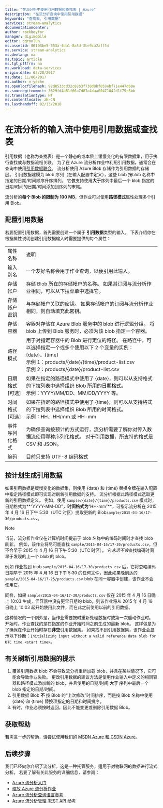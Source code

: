 ```yaml
---
title: "在流分析中使用引用数据和查找表 | Azure"
description: "在流分析查询中使用引用数据"
keywords: "查找表, 引用数据"
services: stream-analytics
documentationcenter: 
author: rockboyfor
manager: digimobile
editor: cgronlun
ms.assetid: 06103be5-553a-4da1-8a8d-3be9ca2aff54
ms.service: stream-analytics
ms.devlang: na
ms.topic: article
ms.tgt_pltfrm: na
ms.workload: data-services
origin.date: 03/28/2017
ms.date: 11/06/2017
ms.author: v-yeche
ms.openlocfilehash: 92d0533cd32c88b3f730d0bf059ebf71e447d60e
ms.sourcegitcommit: 3629fd4a81f66a7d87a4daa00471042d1f79c8bb
ms.translationtype: HT
ms.contentlocale: zh-CN
ms.lasthandoff: 02/13/2018
---
```

# <a name="using-reference-data-or-lookup-tables-in-a-stream-analytics-input-stream"></a>在流分析的输入流中使用引用数据或查找表
引用数据（也称为查找表）是一个静态的或本质上缓慢变化的有限数据集，用于执行查找或与数据流相关联。 为了在 Azure 流分析作业中利用引用数据，通常会在查询中使用[引用数据联合](https://msdn.microsoft.com/library/azure/dn949258.aspx)。 流分析使用 Azure Blob 存储作为引用数据的存储层。 引用数据建模为 blob 序列（在输入配置中定义），这些 blob 按blob 名称中指定的日期/时间顺序升序排列。 它**仅**支持使用**大于**序列中最后一个 blob 指定的日期/时间的日期/时间添加到序列的末尾。
<!-- Not Available [any number of cloud-based and on-premises data stores](../data-factory/data-factory-data-movement-activities.md) -->

流分析的**每个 Blob 的限制为 100 MB**，但作业可以使用**路径模式**属性处理多个引用 Blob。

## <a name="configuring-reference-data"></a>配置引用数据
若要配置引用数据，首先需要创建一个属于 **引用数据**类型的输入。 下表介绍你在根据属性说明创建引用数据输入时需要提供的每个属性：

<table>
<tbody>
<tr>
<td>属性名称</td>
<td>说明</td>
</tr>
<tr>
<td>输入别名</td>
<td>一个友好名称会用于作业查询，以便引用此输入。</td>
</tr>
<tr>
<td>存储帐户</td>
<td>存储 Blob 所在的存储帐户的名称。 如果其订阅与流分析作业相同，可以从下拉菜单中选择它。</td>
</tr>
<tr>
<td>存储帐户密钥</td>
<td>与存储帐户关联的密钥。 如果存储帐户的订阅与流分析作业相同，则自动填充此密钥。</td>
</tr>
<tr>
<td>存储容器</td>
<td>容器对存储在 Azure Blob 服务中的 blob 进行逻辑分组。 将 blob 上传到 Blob 服务时，必须为该 blob 指定一个容器。</td>
</tr>
<tr>
<td>路径模式</td>
<td>用于对指定容器中的 Blob 进行定位的路径。 在路径中，可以选择指定一个或多个使用以下 2 个变量的实例：<BR>{date}、{time}<BR>示例 1：products/{date}/{time}/product-list.csv<BR>示例 2：products/{date}/product-list.csv
</tr>
<tr>
<td>日期格式 [可选]</td>
<td>如果在指定的路径模式中使用了 {date}，则可以从支持格式的下拉列表中选择组织 Blob 所用的日期格式。<BR>示例：YYYY/MM/DD、MM/DD/YYYY 等。</td>
</tr>
<tr>
<td>时间格式 [可选]</td>
<td>如果在指定的路径模式中使用了 {time}，则可以从支持格式的下拉列表中选择组织 Blob 所用的时间格式。<BR>示例：HH、HH/mm 或 HH-mm</td>
</tr>
<tr>
<td>事件序列化格式</td>
<td>为确保查询按预计的方式运行，流分析需要了解你对传入数据流使用哪种序列化格式。 对于引用数据，所支持的格式是 CSV 和 JSON。</td>
</tr>
<tr>
<td>编码</td>
<td>目前只支持 UTF-8 编码格式</td>
</tr>
</tbody>
</table>

## <a name="generating-reference-data-on-a-schedule"></a>按计划生成引用数据
如果引用数据是缓慢变化的数据集，则使用 {date} 和 {time} 替换令牌在输入配置中指定路径模式即可实现对刷新引用数据的支持。 流分析根据此路径模式选取更新的引用数据定义。 例如，使用 `sample/{date}/{time}/products.csv` 模式时，日期格式为**“YYYY-MM-DD”**，时间格式为**“HH-mm”**，可指示流分析在 2015 年 4 月 16 日下午 5:30（UTC 时区）提取更新的 Blob`sample/2015-04-16/17-30/products.csv`。

> [!NOTE]
> 当前，流分析作业仅在计算机时间提前于 blob 名称中的编码时间时才查找 blob 刷新。 例如，该作业将尽可能查找 `sample/2015-04-16/17-30/products.csv`，但不会早于 2015 年 4 月 16 日下午 5:30（UTC 时区）。 它*永远不会*查找编码时间早于发现的上一个 blob 的 blob。
> 
> 例如 作业找到 blob `sample/2015-04-16/17-30/products.csv` 后，它将忽略编码日期早于 2015 年 4 月 16 日下午 5:30 的任何文件，因此如果晚到达的 `sample/2015-04-16/17-25/products.csv` blob 在同一容器中创建，该作业不会使用它。
> 
> 同样，如果 `sample/2015-04-16/17-30/products.csv` 仅在 2015 年 4 月 16 日晚上 10:03 生成，但容器中没有更早日期的 blob，则该作业将从 2015 年 4 月 16 日晚上 10:03 起开始使用此文件，而在此之前使用以前的引用数据。
> 
> 这种情况的一个例外是，当作业需要按时重新处理数据时或第一次启动作业时。 开始时，作业查找的是在指定的作业开始时间之前生成的最新 blob。 这样做是为了确保在作业开始时存在**非空**引用数据集。 如果找不到引用数据集，该作业会显示以下诊断：`Initializing input without a valid reference data blob for UTC time <start time>`。
> 
> 

<!-- Not Available [Azure Data Factory](/data-factory/) -->

## <a name="tips-on-refreshing-your-reference-data"></a>有关刷新引用数据的提示
1. 覆盖引用数据 blob 不会导致流分析重新加载 blob，并且在某些情况下，它可能会导致作业失败。 更改引用数据的建议方法是使用作业输入中定义的相同容器和路径模式添加新的 blob，并且使用的日期/时间 **大于** 序列中最后一个 blob 指定的日期/时间。
2. 引用数据 Blob **不** 按 Blob 的“上次修改”时间排序，而是按 Blob 名称中使用 {date} 和 {time} 替换项指定的日期和时间排序。
3. 有时，作业必须按时返回，因此不能变更或删除引用数据 Blob。

## <a name="get-help"></a>获取帮助
若需进一步的帮助，请尝试使用我们的 [MSDN Azure 和 CSDN Azure](https://www.azure.cn/support/forums/)。

## <a name="next-steps"></a>后续步骤
我们已经向你介绍了流分析，这是一种托管服务，适用于对物联网的数据进行流式分析。 若要了解有关此服务的详细信息，请参阅：

* [Azure 流分析入门](stream-analytics-real-time-fraud-detection.md)
* [缩放 Azure 流分析作业](stream-analytics-scale-jobs.md)
* [Azure 流分析查询语言参考](https://msdn.microsoft.com/library/azure/dn834998.aspx)
* [Azure 流分析管理 REST API 参考](https://msdn.microsoft.com/library/azure/dn835031.aspx)

<!--Link references-->
<!-- Not Available on [stream.analytics.developer.guide]: ../stream-analytics-developer-guide.md -->
[stream.analytics.scale.jobs]: stream-analytics-scale-jobs.md
[stream.analytics.introduction]: stream-analytics-real-time-fraud-detection.md
[stream.analytics.get.started]: stream-analytics-get-started.md
[stream.analytics.query.language.reference]: http://go.microsoft.com/fwlink/?LinkID=513299
[stream.analytics.rest.api.reference]: http://go.microsoft.com/fwlink/?LinkId=517301

<!--Update_Description: wording update-->